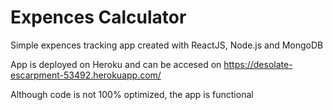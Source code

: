# Expences Calculator

Simple expences tracking app created with ReactJS, Node.js and MongoDB

App is deployed on Heroku and can be accesed on https://desolate-escarpment-53492.herokuapp.com/

Although code is not 100% optimized, the app is functional
